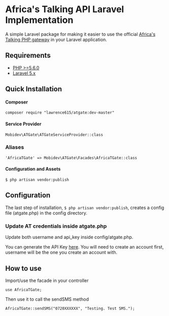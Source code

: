 # Africa's Talking API Laravel Implementation
A simple Laravel package for making it easier to use the official [Africa's Talking PHP gateway](http://docs.africastalking.com/sms/sending/php) in your Laravel application.

## Requirements
- [PHP >=5.6.0](http://php.net/)
- [Laravel 5.x](https://github.com/laravel/framework)

## Quick Installation

#### Composer
`composer require "lawrence615/atgate:dev-master"`

#### Service Provider
`Mobidev\ATGate\ATGateServiceProvider::class`

### Aliases
`'AfricaTGate' => Mobidev\ATGate\Facades\AfricaTGate::class`

#### Configuration and Assets
`$ php artisan vendor:publish`

## Configuration
The last step of installation, `$ php artisan vendor:publish`, creates a config file (atgate.php) in the config directory.

### Update AT credentials inside atgate.php
Update both username and api_key inside config/atgate.php. 

You can generate the API Key [here](https://account.africastalking.com/settings/apikey). You will need to create an account first, username will be the one you create an account with.

## How to use
Import/use the facade in your controller
 
`use AfricaTGate;`

Then use it to call the sendSMS method

`AfricaTGate::sendSMS("0720XXXXXX", "Testing. Test SMS.");`
